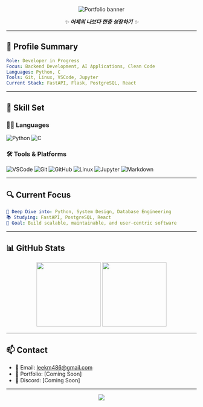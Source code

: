 <p align="center">
  <img src="https://capsule-render.vercel.app/api?type=waving&color=0:34495E,100:2E86C1&height=200&section=header&text=0l70&fontSize=40&fontColor=ffffff&fontAlignY=40&desc=매일매일%20공부하고%20기록하는%20힘&descSize=20&descAlign=65" alt="Portfolio banner"/>
</p>

<p align="center">
  <i>✨ <b>어제의 나보다 한층 성장하기</b> ✨</i>
</p>

---

## 💼 Profile Summary

```yaml
Role: Developer in Progress
Focus: Backend Development, AI Applications, Clean Code
Languages: Python, C
Tools: Git, Linux, VSCode, Jupyter
Current Stack: FastAPI, Flask, PostgreSQL, React
```

---

## 🧩 Skill Set

### 👩‍💻 Languages
![Python](https://img.shields.io/badge/Python-3776AB?style=flat-square&logo=python&logoColor=white)
![C](https://img.shields.io/badge/C-00599C?style=flat-square&logo=c&logoColor=white)

### 🛠️ Tools & Platforms
![VSCode](https://img.shields.io/badge/VSCode-007ACC?style=flat-square&logo=visualstudiocode&logoColor=white)
![Git](https://img.shields.io/badge/Git-F05032?style=flat-square&logo=git&logoColor=white)
![GitHub](https://img.shields.io/badge/GitHub-181717?style=flat-square&logo=github&logoColor=white)
![Linux](https://img.shields.io/badge/Linux-FCC624?style=flat-square&logo=linux&logoColor=black)
![Jupyter](https://img.shields.io/badge/Jupyter-F37626?style=flat-square&logo=jupyter&logoColor=white)
![Markdown](https://img.shields.io/badge/Markdown-000000?style=flat-square&logo=markdown&logoColor=white)

---

## 🔍 Current Focus

```yaml
📌 Deep Dive into: Python, System Design, Database Engineering  
📚 Studying: FastAPI, PostgreSQL, React  
🎯 Goal: Build scalable, maintainable, and user-centric software
```

---

## 📊 GitHub Stats

<p align="center">
  <img src="https://github-readme-stats.vercel.app/api?username=0l70&show_icons=true&theme=default&rank_icon=github" height="170" />
  <img src="https://github-readme-stats.vercel.app/api/top-langs/?username=0l70&layout=compact&theme=default" height="170" />
</p>

---

## 📫 Contact

- 📧 Email: leekm486@gmail.com  
- 💼 Portfolio: [Coming Soon]  
- 💬 Discord: [Coming Soon]  

---

<p align="center">
  <img src="https://capsule-render.vercel.app/api?type=wave&color=0:34495E,100:2E86C1&height=100&section=footer" />
</p>
